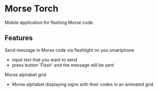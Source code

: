 # Morse Torch

Mobile application for flashing Morse code.

## Features
Send message in Morse code via flashlight on you smartphone
- input text that you want to send
- press button 'Flash' and the message will be sent

Morse alphabet grid
- Morse alphabet displaying signs with their codes in an animated grid